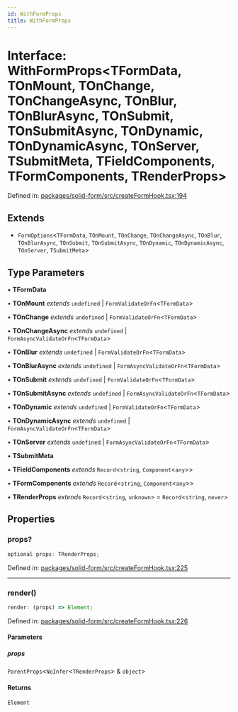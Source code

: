 ```yaml
---
id: WithFormProps
title: WithFormProps
---
```


<!-- DO NOT EDIT: this page is autogenerated from the type comments -->

# Interface: WithFormProps\<TFormData, TOnMount, TOnChange, TOnChangeAsync, TOnBlur, TOnBlurAsync, TOnSubmit, TOnSubmitAsync, TOnDynamic, TOnDynamicAsync, TOnServer, TSubmitMeta, TFieldComponents, TFormComponents, TRenderProps\>

Defined in: [packages/solid-form/src/createFormHook.tsx:194](https://github.com/ws-rush/form/blob/main/packages/solid-form/src/createFormHook.tsx#L194)

## Extends

- `FormOptions`\<`TFormData`, `TOnMount`, `TOnChange`, `TOnChangeAsync`, `TOnBlur`, `TOnBlurAsync`, `TOnSubmit`, `TOnSubmitAsync`, `TOnDynamic`, `TOnDynamicAsync`, `TOnServer`, `TSubmitMeta`\>

## Type Parameters

• **TFormData**

• **TOnMount** *extends* `undefined` \| `FormValidateOrFn`\<`TFormData`\>

• **TOnChange** *extends* `undefined` \| `FormValidateOrFn`\<`TFormData`\>

• **TOnChangeAsync** *extends* `undefined` \| `FormAsyncValidateOrFn`\<`TFormData`\>

• **TOnBlur** *extends* `undefined` \| `FormValidateOrFn`\<`TFormData`\>

• **TOnBlurAsync** *extends* `undefined` \| `FormAsyncValidateOrFn`\<`TFormData`\>

• **TOnSubmit** *extends* `undefined` \| `FormValidateOrFn`\<`TFormData`\>

• **TOnSubmitAsync** *extends* `undefined` \| `FormAsyncValidateOrFn`\<`TFormData`\>

• **TOnDynamic** *extends* `undefined` \| `FormValidateOrFn`\<`TFormData`\>

• **TOnDynamicAsync** *extends* `undefined` \| `FormAsyncValidateOrFn`\<`TFormData`\>

• **TOnServer** *extends* `undefined` \| `FormAsyncValidateOrFn`\<`TFormData`\>

• **TSubmitMeta**

• **TFieldComponents** *extends* `Record`\<`string`, `Component`\<`any`\>\>

• **TFormComponents** *extends* `Record`\<`string`, `Component`\<`any`\>\>

• **TRenderProps** *extends* `Record`\<`string`, `unknown`\> = `Record`\<`string`, `never`\>

## Properties

### props?

```ts
optional props: TRenderProps;
```

Defined in: [packages/solid-form/src/createFormHook.tsx:225](https://github.com/ws-rush/form/blob/main/packages/solid-form/src/createFormHook.tsx#L225)

***

### render()

```ts
render: (props) => Element;
```

Defined in: [packages/solid-form/src/createFormHook.tsx:226](https://github.com/ws-rush/form/blob/main/packages/solid-form/src/createFormHook.tsx#L226)

#### Parameters

##### props

`ParentProps`\<`NoInfer`\<`TRenderProps`\> & `object`\>

#### Returns

`Element`
